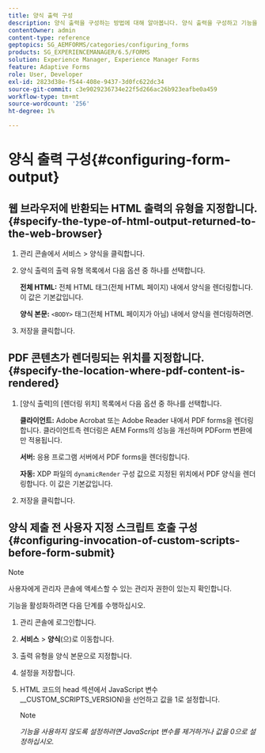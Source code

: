 ```yaml
---
title: 양식 출력 구성
description: 양식 출력을 구성하는 방법에 대해 알아봅니다. 양식 출력을 구성하고 기능을 활성화하려면 양식을 제출하기 전에 사용자 지정 스크립트를 사용하십시오.
contentOwner: admin
content-type: reference
geptopics: SG_AEMFORMS/categories/configuring_forms
products: SG_EXPERIENCEMANAGER/6.5/FORMS
solution: Experience Manager, Experience Manager Forms
feature: Adaptive Forms
role: User, Developer
exl-id: 2823d38e-f544-408e-9437-3d0fc622dc34
source-git-commit: c3e9029236734e22f5d266ac26b923eafbe0a459
workflow-type: tm+mt
source-wordcount: '256'
ht-degree: 1%

---
```


# 양식 출력 구성{#configuring-form-output}

## 웹 브라우저에 반환되는 HTML 출력의 유형을 지정합니다. {#specify-the-type-of-html-output-returned-to-the-web-browser}

1. 관리 콘솔에서 서비스 > 양식을 클릭합니다.
1. 양식 출력의 출력 유형 목록에서 다음 옵션 중 하나를 선택합니다.

   **전체 HTML:** 전체 HTML 태그(전체 HTML 페이지) 내에서 양식을 렌더링합니다. 이 값은 기본값입니다.

   **양식 본문:** `<BODY>` 태그(전체 HTML 페이지가 아님) 내에서 양식을 렌더링하려면.

1. 저장을 클릭합니다.

## PDF 콘텐츠가 렌더링되는 위치를 지정합니다. {#specify-the-location-where-pdf-content-is-rendered}

1. [양식 출력]의 [렌더링 위치] 목록에서 다음 옵션 중 하나를 선택합니다.

   **클라이언트:** Adobe Acrobat 또는 Adobe Reader 내에서 PDF forms을 렌더링합니다. 클라이언트측 렌더링은 AEM Forms의 성능을 개선하며 PDForm 변환에만 적용됩니다.

   **서버:** 응용 프로그램 서버에서 PDF forms을 렌더링합니다.

   **자동:** XDP 파일의 `dynamicRender` 구성 값으로 지정된 위치에서 PDF 양식을 렌더링합니다. 이 값은 기본값입니다.

1. 저장을 클릭합니다.

## 양식 제출 전 사용자 지정 스크립트 호출 구성 {#configuring-invocation-of-custom-scripts-before-form-submit}

>[!NOTE]
> 
> 사용자에게 관리자 콘솔에 액세스할 수 있는 관리자 권한이 있는지 확인합니다.

기능을 활성화하려면 다음 단계를 수행하십시오.

1. 관리 콘솔에 로그인합니다.
1. **서비스** > **양식**(으)로 이동합니다.
1. 출력 유형을 양식 본문으로 지정합니다.
1. 설정을 저장합니다.
1. HTML 코드의 head 섹션에서 JavaScript 변수 __CUSTOM_SCRIPTS_VERSION)을 선언하고 값을 1로 설정합니다.

   >[!NOTE]
   >
   >*기능을 사용하지 않도록 설정하려면 JavaScript 변수를 제거하거나 값을 0으로 설정하십시오.*
